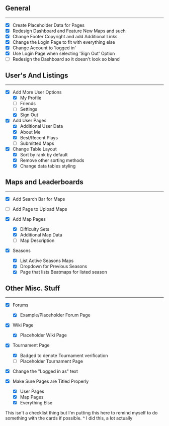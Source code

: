 ## General
---
- [x] Create Placeholder Data for Pages
- [x] Redesign Dashboard and Feature New Maps and such
- [x] Change Footer Copyright and add Additional Links
- [x] Change the Login Page to fit with everything else
- [x] Change Account to 'logged in'
- [x] Use Login Page when selecting 'Sign Out' Option
- [ ] Redesign the Dashboard so it doesn't look so bland

## User's And Listings
---
- [x] Add More User Options
    - [x] My Profile
    - [ ] Friends
    - [ ] Settings
    - [x] Sign Out

- [x] Add User Pages
    - [x] Additional User Data
    - [x] About Me
    - [x] Best/Recent Plays
    - [ ] Submitted Maps

- [x] Change Table Layout
    - [x] Sort by rank by default
    - [x] Remove other sorting methods
    - [x] Change data tables styling

## Maps and Leaderboards
---
- [x] Add Search Bar for Maps
- [ ] Add Page to Upload Maps

- [x] Add Map Pages
    - [x] Difficulty Sets
    - [x] Additional Map Data
    - [ ] Map Description

- [x] Seasons
    - [x] List Active Seasons Maps
    - [x] Dropdown for Previous Seasons
    - [x] Page that lists Beatmaps for listed season

## Other Misc. Stuff
---
- [x] Forums
    - [x] Example/Placeholder Forum Page
- [x] Wiki Page
    - [x] Placeholder Wiki Page

- [x] Tournament Page
    - [x] Badged to denote Tournament verification
    - [ ] Placeholder Tournament Page

- [x] Change the "Logged in as" text

- [x] Make Sure Pages are Titled Properly
    - [x] User Pages
    - [x] Map Pages
    - [x] Everything Else

This isn't a checklist thing but I'm putting this here to remind myself to do something with the cards if possible.
^ I did this, a lot actually